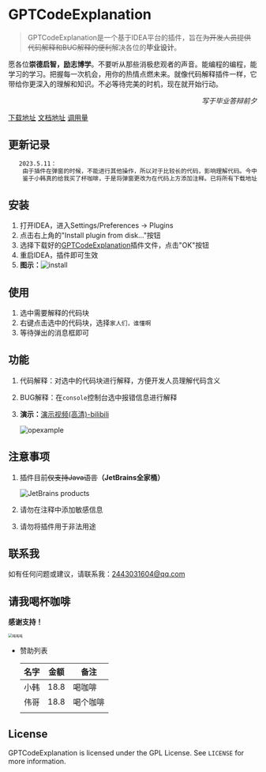 # GPTCodeExplanation

> GPTCodeExplanation是一个基于IDEA平台的插件，旨在~~为开发人员提供代码解释和BUG解释的便利~~解决各位的**毕业设计**。

愿各位**崇德启智，励志博学**。不要听从那些消极悲观者的声音。能编程的编程，能学习的学习。把握每一次机会，用你的热情点燃未来。就像代码解释插件一样，它带给你更深入的理解和知识。不必等待完美的时机，现在就开始行动。
<p align="right"><em>写于毕业答辩前夕</em></p>

[下载地址](https://docx.redhat.team/v2/GPTCodeExplanation.zip)  [文档地址](https://docx.redhat.team/)  [调用量](https://chart.redhat.team/)

## 更新记录

```bash
   2023.5.11：
	由于插件在弹窗的时候，不能进行其他操作，所以对于比较长的代码，影响理解代码。今中午看到小韩在边截屏边看代码。
	鉴于小韩真的给我买了杯咖啡，于是将弹窗更改为在代码上方添加注释。已将所有下载地址更改为最新。
```

## 安装

1. 打开IDEA，进入Settings/Preferences -> Plugins
2. 点击右上角的"Install plugin from disk..."按钮
3. 选择下载好的[GPTCodeExplanation](https://docx.redhat.team/v2/GPTCodeExplanation.zip)插件文件，点击"OK"按钮
4. 重启IDEA，插件即可生效
5. **图示：**![install](https://s1.ax1x.com/2023/05/10/p9DYIEj.png)

## 使用

1. 选中需要解释的代码块
2. 右键点击选中的代码块，选择`家人们，谁懂啊`
3. 等待弹出的消息框即可

## 功能

1. 代码解释：对选中的代码块进行解释，方便开发人员理解代码含义

2. BUG解释：在`console`控制台选中报错信息进行解释

3. **演示：**[演示视频(高清)-bilibili](https://www.bilibili.com/video/BV1d24y1T7Ee)

   ![opexample](https://docx.redhat.team/opexample.gif)

## 注意事项

1. 插件目前~~仅支持Java语言~~**（JetBrains全家桶）**

   ![JetBrains products](https://s1.ax1x.com/2023/05/11/p9ryb9S.png)

2. 请勿在注释中添加敏感信息

3. 请勿将插件用于非法用途

## 联系我

如有任何问题或建议，请联系我：[2443031604@qq.com](mailto:2443031604@qq.com)

## 请我喝杯咖啡

**感谢支持！**

<img src="https://docx.redhat.team/denote.png" alt="吨吨吨" style="zoom:50%;" />

- 赞助列表

  | 名字 | 金额 | 备注   |
  | ---- | ---- | ------ |
  | 小韩 | 18.8 | 喝咖啡 |
  | 伟哥 | 18.8 | 喝个咖啡 |
  |      |      |        |

## License

GPTCodeExplanation is licensed under the GPL License. See `LICENSE` for more information.
